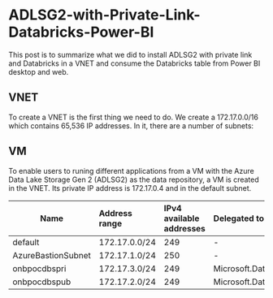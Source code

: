 # ADLSG2-with-Private-Link-Databricks-Power-BI
This post is to summarize what we did to install ADLSG2 with private link and Databricks in a VNET and consume the Databricks table from Power BI desktop and web.

## VNET
To create a VNET is the first thing we need to do. We create a 172.17.0.0/16 which contains 65,536 IP addresses. In it, there are a number of subnets:


## VM
To enable users to runing different applications from a VM with the Azure Data Lake Storage Gen 2 (ADLSG2) as the data repository, a VM is created in the VNET. Its private IP address is 172.17.0.4 and in the default subnet.


| Name               | Address range | IPv4 available addresses | Delegated to                    | Security group              |
| -------------------|:--------------|:-------------------------|:--------------------------------|:----------------------------|
| default            | 172.17.0.0/24 | 249                      | -                               | -                           |
| AzureBastionSubnet | 172.17.1.0/24 | 250                      | -                               | -                           |
| onbpocdbspri       | 172.17.3.0/24 | 249                      | Microsoft.Databricks/workspaces | databricksnsg74bdgxsqpvvlo  |
| onbpocdbspub       | 172.17.2.0/24 | 249                      | Microsoft.Databricks/workspaces | databricksnsg74bdgxsqpvvlo  |
